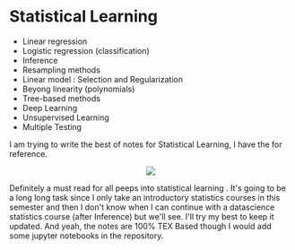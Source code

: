 # Statistical Learning
- Linear regression
- Logistic regression (classification)
- Inference
- Resampling methods
- Linear model : Selection and Regularization
- Beyong linearity (polynomials)
- Tree-based methods
- Deep Learning
- Unsupervised Learning  
- Multiple Testing

I am trying to write the best of notes for Statistical Learning, I have the for reference.
<p align = "center"> <img class = "img" src="https://github.com/PenguinPuff/statistical-learning/assets/142169851/31ebda48-234d-45b5-b722-264a04e6d71d"> </p> 

Definitely a must read for all peeps into statistical learning .
It's going to be a long long task since I only take an introductory statistics courses in this semester and then I don't know when I can continue with a datascience statistics course (after Inference) but we'll see. I'll try my best to keep it updated. And yeah, the notes are 100% TEX Based though I would add some jupyter notebooks in the repository. 

